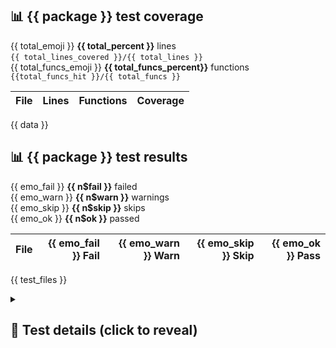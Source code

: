 ## 📊 {{ package }} test coverage

{{ total_emoji }} **{{ total_percent }}** lines \
`{{ total_lines_covered }}/{{ total_lines }}` &emsp; \
{{ total_funcs_emoji }} **{{ total_funcs_percent}}** functions \
`{{total_funcs_hit }}/{{ total_funcs }}`

| File | Lines | Functions | Coverage |
|:-----|------:|----------:|---------:|
{{ data }}

## 📊 {{ package }} test results

{{ emo_fail }} **{{ n$fail }}** failed &emsp; \
{{ emo_warn }} **{{ n$warn }}** warnings &emsp; \
{{ emo_skip }} **{{ n$skip }}** skips &emsp; \
{{ emo_ok }} **{{ n$ok }}** passed

| File | {{ emo_fail }} Fail | {{ emo_warn }} Warn | {{ emo_skip }} Skip | {{ emo_ok }} Pass |
|:-----|-----:|-----:|-----:|-----:|
{{ test_files }}

<details>
<summary>

## 🧪 Test details (click to reveal)

</summary>

| File | Test | Fail | Warn | Skip | Pass |
|:-----|:-----|-----:|-----:|-----:|-----:|
{{ test_details }}

</details>
